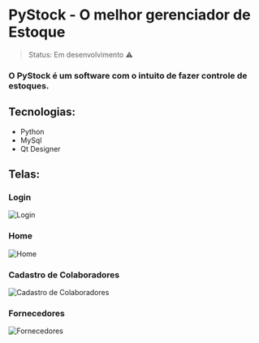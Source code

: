 # PyStock - O melhor gerenciador de Estoque

> Status: Em desenvolvimento ⚠️

### O PyStock é um software com o intuito de fazer controle de estoques.

## Tecnologias:

+ Python
+ MySql
+ Qt Designer

## Telas:

### Login
![Login](https://user-images.githubusercontent.com/84943777/126876852-d6871f1c-2b15-4d1d-a2eb-9ec75dd9967a.png)

### Home
![Home](https://user-images.githubusercontent.com/84943777/126876878-ed459cb2-244a-48a2-822a-4d05d60111d4.png)

### Cadastro de Colaboradores
![Cadastro de Colaboradores](https://user-images.githubusercontent.com/84943777/126876883-e7c35005-2aa2-4514-8ae4-602af5846f45.png)

### Fornecedores
![Fornecedores](https://user-images.githubusercontent.com/84943777/126876887-fc53954c-2f53-4898-9af0-2e1f9721aaab.png)
